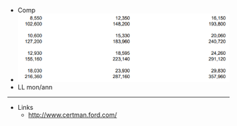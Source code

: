 - Comp
- ![image.png](../assets/image_1661193771293_0.png)
- LL mon/ann
- ---
- Links
	- http://www.certman.ford.com/